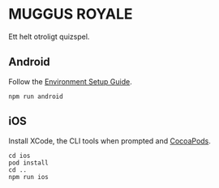 # MUGGUS ROYALE
Ett helt otroligt quizspel. 

## Android

Follow the [Environment Setup Guide](https://reactnative.dev/docs/environment-setup).

```
npm run android
```

## iOS

Install XCode, the CLI tools when prompted and [CocoaPods](https://cocoapods.org). 

```
cd ios
pod install
cd ..
npm run ios
```
